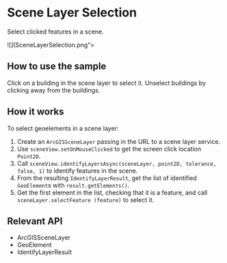 # Scene Layer Selection

Select clicked features in a scene.

![](SceneLayerSelection.png">

## How to use the sample

Click on a building in the scene layer to select it. Unselect buildings by clicking away from the buildings.

## How it works

To select geoelements in a scene layer:


  1. Create an `ArcGISSceneLayer` passing in the URL to a scene layer service.
  2. Use `sceneView.setOnMouseClicked` to get the screen click location `Point2D`.
  3. Call `sceneView.identifyLayersAsync(sceneLayer, point2D, tolerance, false, 1)` to identify features 
  in the scene.
  4. From the resulting `IdentifyLayerResult`, get the list of identified `GeoElement`s with
   `result.getElements()`.
   5. Get the first element in the list, checking that it is a feature, and call `sceneLayer.selectFeature
   (feature)` to select it.


## Relevant API 


*   ArcGISSceneLayer
*   GeoElement
*   IdentifyLayerResult

